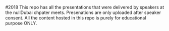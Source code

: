 #2018
This repo has all the presentations that were delivered by speakers at the nullDubai chpater meets. Presenations are only uploaded after speaker consent. All the content hosted in this repo is purely for educational purpose ONLY.